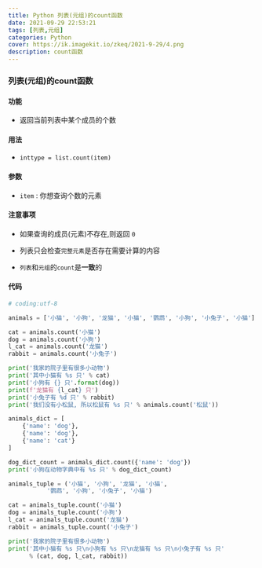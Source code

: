 ```yaml
---
title: Python 列表(元组)的count函数
date: 2021-09-29 22:53:21
tags: [列表,元组]
categories: Python
cover: https://ik.imagekit.io/zkeq/2021-9-29/4.png
description: count函数
---
```


### 列表(元组)的count函数

#### 功能

- 返回当前列表中某个成员的个数

#### 用法

- `inttype = list.count(item)`

#### 参数

- `item` :  你想查询个数的元素

#### 注意事项

- 如果查询的成员(元素)不存在,则返回 `0`

- 列表只会检查`完整元素`是否存在需要计算的内容
- `列表`和`元组`的`count`是**一致**的

#### 代码

```python
# coding:utf-8

animals = ['小猫', '小狗', '龙猫', '小猫', '鹦鹉', '小狗', '小兔子', '小猫']

cat = animals.count('小猫')
dog = animals.count('小狗')
l_cat = animals.count('龙猫')
rabbit = animals.count('小兔子')

print('我家的院子里有很多小动物')
print('其中小猫有 %s 只' % cat)
print('小狗有 {} 只'.format(dog))
print(f'龙猫有 {l_cat} 只')
print('小兔子有 %d 只' % rabbit)
print('我们没有小松鼠, 所以松鼠有 %s 只' % animals.count('松鼠'))

animals_dict = [
    {'name': 'dog'},
    {'name': 'dog'},
    {'name': 'cat'}
]

dog_dict_count = animals_dict.count({'name': 'dog'})
print('小狗在动物字典中有 %s 只' % dog_dict_count)

animals_tuple = ('小猫', '小狗', '龙猫', '小猫',
           '鹦鹉', '小狗', '小兔子', '小猫')

cat = animals_tuple.count('小猫')
dog = animals_tuple.count('小狗')
l_cat = animals_tuple.count('龙猫')
rabbit = animals_tuple.count('小兔子')

print('我家的院子里有很多小动物')
print('其中小猫有 %s 只\n小狗有 %s 只\n龙猫有 %s 只\n小兔子有 %s 只'
      % (cat, dog, l_cat, rabbit))

```

